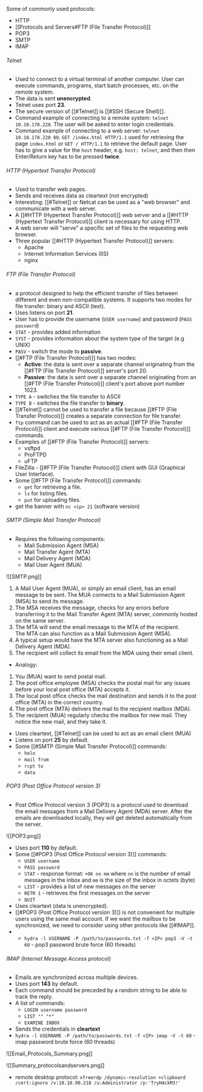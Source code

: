 Some of commonly used protocols: 
-  HTTP
-  [[Protocols and Servers#FTP (File Transfer Protocol)]]
-  POP3
-  SMTP
-  IMAP
###### Telnet
-  Used to connect to a virtual terminal of another computer. User can execute commands, programs, start batch processes, etc. on the remote system. 
-  The data is sent **unencrypted**.
-  Telnet uses port **23**.
-  The secure version of [[#Telnet]] is [[#SSH (Secure Shell)]].
-  Command example of connecting to a remote system: `telnet 10.10.178.220`. The user will be asked to enter login credentials.
-  Command example of connecting to a web server: `telnet 10.10.178.220 80`. `GET /index.html HTTP/1.1` used for retrieving the page `index.html` or `GET / HTTP/1.1` to retrieve the default page. User has to give a value for the `host` header, e.g. `host: telnet`, and then then Enter/Return key has to be pressed **twice**.

###### HTTP (Hypertext Transfer Protocol)
-  Used to transfer web pages.
-  Sends and receives data as cleartext (not encrypted)
-  Interesting: [[#Telnet]] or Netcat can be used as a "web browser" and communicate with a web server.
-  A [[#HTTP (Hypertext Transfer Protocol)]] web server and a [[#HTTP (Hypertext Transfer Protocol)]] client is necessary for using HTTP.
-  A web server will "serve" a specific set of files to the requesting web browser.
-  Three popular [[#HTTP (Hypertext Transfer Protocol)]] servers: 
	-  Apache
	-  Internet Information Services (IIS)
	-  nginx

###### FTP (File Transfer Protocol)
-  a protocol designed to help the efficient transfer of files between different and even non-compatible systems. It supports two modes for file transfer: binary and ASCII (text).
-  Uses listens on port **21**.
-  User has to provide the username (`USER username`) and password (`PASS password`)
-  `STAT` - provides added information
-  `SYST` - provides information about the system type of the target (e.g UNIX)
-  `PASV` - switch the mode to **passive**.
-  [[#FTP (File Transfer Protocol)]] has two modes: 
	-  **Active**: the data is sent over a separate channel originating from the [[#FTP (File Transfer Protocol)]] server's port 20.
	-  **Passive**: the data is sent over a separate channel originating from an [[#FTP (File Transfer Protocol)]] client's port above port number 1023.
-  `TYPE A` - switches the file transfer to ASCII
-  `TYPE B` - switches the file transfer to **binary**.
-  [[#Telnet]] cannot be used to transfer a file because [[#FTP (File Transfer Protocol)]] creates a separate connection for file transfer.
-  `ftp` command can be used to act as an actual [[#FTP (File Transfer Protocol)]] client and execute various [[#FTP (File Transfer Protocol)]] commands.
- Examples of [[#FTP (File Transfer Protocol)]] servers: 
	- vsftpd
	- ProFTPD
	- uFTP
-  FileZilla - [[#FTP (File Transfer Protocol)]] client with GUI (Graphical User Interface).
-  Some [[#FTP (File Transfer Protocol)]] commands: 
	-  `get` for retrieving a file.
	-  `ls` for listing files.
	-  `put` for uploading files.
- get the banner with `nc <ip> 21` (software version)

###### SMTP (Simple Mail Transfer Protocol)
-  Requires the following components: 
	- Mail Submission Agent (MSA)
	- Mail Transfer Agent (MTA)
	- Mail Delivery Agent (MDA)
	- Mail User Agent (MUA)

![[SMTP.png]]

1. A Mail User Agent (MUA), or simply an email client, has an email message to be sent. The MUA connects to a Mail Submission Agent (MSA) to send its message.
2. The MSA receives the message, checks for any errors before transferring it to the Mail Transfer Agent (MTA) server, commonly hosted on the same server.
3. The MTA will send the email message to the MTA of the recipient. The MTA can also function as a Mail Submission Agent (MSA).
4. A typical setup would have the MTA server also functioning as a Mail Delivery Agent (MDA).
5. The recipient will collect its email from the MDA using their email client.  

-  Analogy:
1. You (MUA) want to send postal mail.
2. The post office employee (MSA) checks the postal mail for any issues before your local post office (MTA) accepts it.
3. The local post office checks the mail destination and sends it to the post office (MTA) in the correct country.
4. The post office (MTA) delivers the mail to the recipient mailbox (MDA).
5. The recipient (MUA) regularly checks the mailbox for new mail. They notice the new mail, and they take it.

-  Uses cleartext, [[#Telnet]] can be used to act as an email client (MUA)
-  Listens on port **25** by default.
-  Some [[#SMTP (Simple Mail Transfer Protocol)]] commands:
	-  `helo`
	-  `mail from`
	-  `rcpt to`
	-  `data` 

###### POP3 (Post Office Protocol version 3)
-  Post Office Protocol version 3 (POP3) is a protocol used to download the email messages from a Mail Delivery Agent (MDA) server. After the emails are downloaded locally, they will get deleted automatically from the server.

![[POP3.png]]
-  Uses port **110** by default.
-  Some [[#POP3 (Post Office Protocol version 3)]] commands: 
	-  `USER username`
	-  `PASS password`
	-  `STAT` - response format: `+OK nn mm` where `nn` is the number of email messages in the inbox and `mm` is the size of the inbox in octets (byte)
	-  `LIST` - provides a list of new messages on the server
	-  `RETR 1` - retrieves the first messages on the server
	-  `QUIT`
-  Uses cleartext (data is unencrypted).
-  [[#POP3 (Post Office Protocol version 3)]] is not convenient for multiple users using the same mail account. If we want the mailbox to be synchronized, we need to consider using other protocols like [[#IMAP]].
- - `hydra -l USERNAME -P /path/to/passwords.txt -f <IP> pop3 -V -t 60` - pop3 password brute force (60 threads)


###### IMAP (Internet Message Access protocol)
-  Emails are synchronized across multiple devices.
-  Uses port **143** by default.
-  Each command should be preceded by a random string to be able to track the reply.
-  A list of commands: 
	-  `LOGIN username password`
	-  `LIST "" "*"`
	-  `EXAMINE INBOX` 
-  Sends the credentials in **cleartext**
- `hydra -l USERNAME -P /path/to/passwords.txt -f <IP> imap -V -t 60` - imap password brute force (60 threads)
	

![[Email_Protocols_Summary.png]]

![[Summary_protocolsandservers.png]]

-  remote desktop protocol: `xfreerdp /dynamic-resolution +clipboard /cert:ignore /v:10.10.90.218 /u:Administrator /p:'TryH4ckM3!'`
